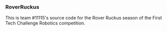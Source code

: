 ### RoverRuckus
This is team #11115's source code for the Rover Ruckus season of the First Tech Challenge Robotics competition.